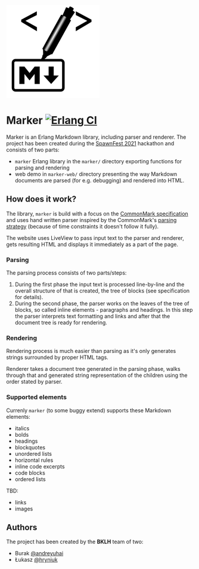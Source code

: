 ![Marker logo](logo.png)
# Marker [![Erlang CI](https://github.com/spawnfest/marker/actions/workflows/erlang.yml/badge.svg)](https://github.com/spawnfest/marker/actions/workflows/erlang.yml)

Marker is an Erlang Markdown library, including parser and renderer.
The project has been created during the [SpawnFest 2021](https://spawnfest.org/)
hackathon and consists of two parts:

* `marker` Erlang library in the `marker/` directory exporting functions
for parsing and rendering
* web demo in `marker-web/` directory presenting the way Markdown documents
are parsed (for e.g. debugging) and rendered into HTML.

## How does it work?

The library, `marker` is build with a focus on the [CommonMark specification](https://commonmark.org/)
and uses hand written parser inspired by the CommonMark's [parsing strategy](https://spec.commonmark.org/0.30/#appendix-a-parsing-strategy) (because of time constraints it doesn't follow it fully).

The website uses LiveView to pass input text to the parser and renderer,
gets resulting HTML and displays it immediately as a part of the page.

### Parsing

The parsing process consists of two parts/steps:
1. During the first phase the input text is processed line-by-line and the overall
structure of that is created, the tree of blocks (see specification for details).
1. During the second phase, the parser works on the leaves of the tree of blocks,
so called inline elements - paragraphs and headings. In this step the parser
interprets text formatting and links and after that the document tree is ready
for rendering.

### Rendering

Rendering process is much easier than parsing as it's only generates strings
surrounded by proper HTML tags.

Renderer takes a document tree generated in the parsing phase, walks through that
and generated string representation of the children using the order stated
by parser.

### Supported elements

Currenly `marker` (to some buggy extend) supports these Markdown elements:

* italics
* bolds
* headings
* blockquotes
* unordered lists
* horizontal rules
* inline code excerpts
* code blocks
* ordered lists

TBD:
* links
* images

## Authors

The project has been created by the **BKLH** team of two:
* Burak [@andreyuhai](https://github.com/andreyuhai)
* Łukasz [@hryniuk](https://github.com/hryniuk)
